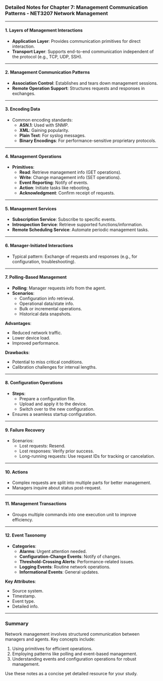 ### Detailed Notes for Chapter 7: Management Communication Patterns - NET3207 Network Management

---

#### **1. Layers of Management Interactions**
- **Application Layer**: Provides communication primitives for direct interaction.
- **Transport Layer**: Supports end-to-end communication independent of the protocol (e.g., TCP, UDP, SSH).

---

#### **2. Management Communication Patterns**
- **Association Control**: Establishes and tears down management sessions.
- **Remote Operation Support**: Structures requests and responses in exchanges.

---

#### **3. Encoding Data**
- Common encoding standards:
  - **ASN.1**: Used with SNMP.
  - **XML**: Gaining popularity.
  - **Plain Text**: For syslog messages.
  - **Binary Encodings**: For performance-sensitive proprietary protocols.

---

#### **4. Management Operations**
- **Primitives**:
  - **Read**: Retrieve management info (GET operations).
  - **Write**: Change management info (SET operations).
  - **Event Reporting**: Notify of events.
  - **Action**: Initiate tasks like rebooting.
  - **Acknowledgment**: Confirm receipt of requests.

---

#### **5. Management Services**
- **Subscription Service**: Subscribe to specific events.
- **Introspection Service**: Retrieve supported functions/information.
- **Remote Scheduling Service**: Automate periodic management tasks.

---

#### **6. Manager-Initiated Interactions**
- Typical pattern: Exchange of requests and responses (e.g., for configuration, troubleshooting).

---

#### **7. Polling-Based Management**
- **Polling**: Manager requests info from the agent.
- **Scenarios**:
  - Configuration info retrieval.
  - Operational data/state info.
  - Bulk or incremental operations.
  - Historical data snapshots.

**Advantages**:
  - Reduced network traffic.
  - Lower device load.
  - Improved performance.

**Drawbacks**:
  - Potential to miss critical conditions.
  - Calibration challenges for interval lengths.

---

#### **8. Configuration Operations**
- **Steps**:
  - Prepare a configuration file.
  - Upload and apply it to the device.
  - Switch over to the new configuration.
- Ensures a seamless startup configuration.

---

#### **9. Failure Recovery**
- Scenarios:
  - Lost requests: Resend.
  - Lost responses: Verify prior success.
  - Long-running requests: Use request IDs for tracking or cancelation.

---

#### **10. Actions**
- Complex requests are split into multiple parts for better management.
- Managers inquire about status post-request.

---

#### **11. Management Transactions**
- Groups multiple commands into one execution unit to improve efficiency.

---

#### **12. Event Taxonomy**
- **Categories**:
  - **Alarms**: Urgent attention needed.
  - **Configuration-Change Events**: Notify of changes.
  - **Threshold-Crossing Alerts**: Performance-related issues.
  - **Logging Events**: Routine network operations.
  - **Informational Events**: General updates.

**Key Attributes**:
  - Source system.
  - Timestamp.
  - Event type.
  - Detailed info.

---

### Summary
Network management involves structured communication between managers and agents. Key concepts include:
1. Using primitives for efficient operations.
2. Employing patterns like polling and event-based management.
3. Understanding events and configuration operations for robust management.

Use these notes as a concise yet detailed resource for your study.
